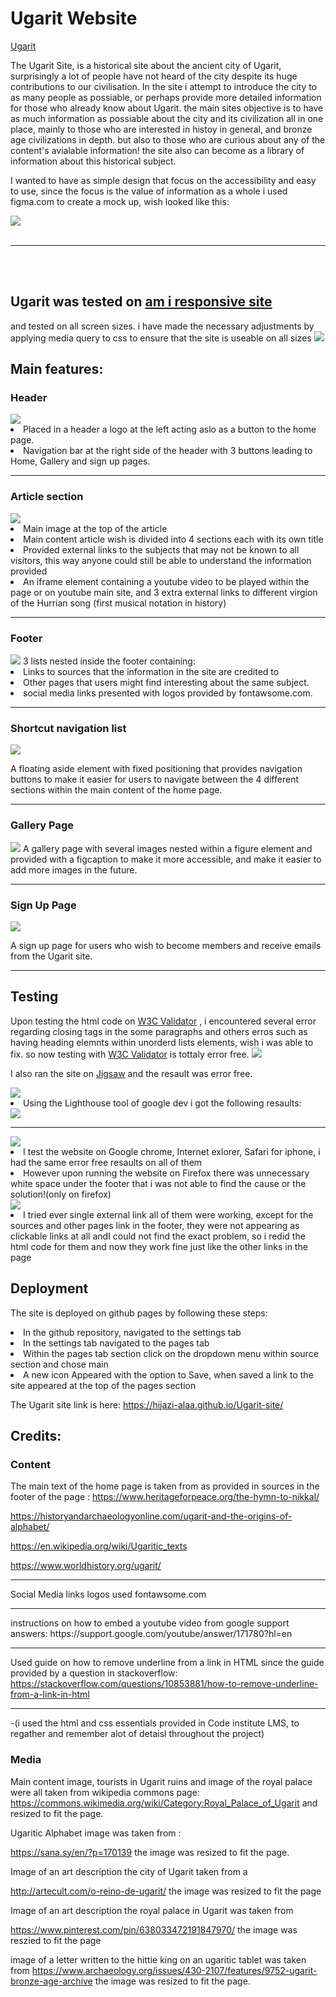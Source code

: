 # Ugarit Website
[Ugarit](https://hijazi-alaa.github.io/Ugarit-site/index.html)

The Ugarit Site, is a historical site about the ancient city of Ugarit, surprisingly a lot of people have not heard of the city despite its huge contributions to our civilisation. In the site i attempt to introduce the city to as many people as possiable, or perhaps provide more detailed information for those who already know about Ugarit. the main sites objective is to have as much information as possiable about the city and its civilization all in one place, mainly to those who are interested in histoy in general, and bronze age civilizations in depth. but also to those who are curious about any of the content's avialable information!
the site also can become as a library of information about this historical subject.

I wanted to have as simple design that focus on the accessibility and easy to use, since the focus is the value of information as a whole
i used figma.com to create a mock up, wish looked like this:

<img src="assets/images/ugarit-mock-up.png">
<br><br>
<hr>
<br><br>

## Ugarit was tested on [am i responsive site](http://ami.responsivedesign.is/)
and tested on all screen sizes. i have made the necessary adjustments by applying media query to css to ensure that the site is useable on all sizes
 <img src="assets/images/responsive.png">

## Main features:

### Header
<img src="assets/images/header.jpg">
<li>Placed in a header  a logo at the left acting aslo as a button to the home page.</li>
<li>Navigation bar at the right side of the header with 3 buttons leading to Home, Gallery and sign up pages.</li>
<hr>

### Article section
<img src="assets/images/article.jpg">
<li>Main image at the top of the article</li>
<li>Main content article wish is divided into 4 sections each with its own title</li>
<li>Provided external links to  the subjects that may not be known to all visitors, this way anyone could still be able to understand the information provided</li>
<li>An iframe element containing a youtube video to be played within the page or on youtube main site, and 3 extra external links to different virgion of the Hurrian song (first musical notation in history)</li>
<hr>

### Footer
<img src="assets/images/footer.jpg">
3 lists nested inside the footer containing:
<li>Links to sources that the information in the site are credited to</li>
<li>Other pages that users might find interesting about the same subject.</li>
<li>social media links presented with logos provided by fontawsome.com.</li>
<hr>

### Shortcut navigation list
<img src="assets/images/aside.jpg">

A floating aside element with fixed positioning that provides navigation buttons to make it easier for users to navigate between the 4 different sections within the main content of the home page.
<hr>



### Gallery Page
<img src="assets/images/gallery.jpg">
A gallery page with several images nested within a figure element and provided with a figcaption to make it more accessible, and make it easier to add more images in the future.
<hr>

### Sign Up Page
<img src="assets/images/sign-up.jpg">

A sign up  page for users who wish to become members and receive emails from the Ugarit site. 
<hr>

## Testing



Upon testing the html code on
[W3C Validator](https://validator.w3.org/)
, i encountered several error regarding closing tags in the some paragraphs
and others erros such as having heading elemnts within unorderd lists elements, wish i was able to fix.
so now testing with [W3C Validator](https://validator.w3.org/) is tottaly error free.
<img src="assets/images/validator.jpg">



I also ran  the site on [Jigsaw](https://jigsaw.w3.org/css-validator/) and the resault was error free.

<img src="assets/images/jigsaw.jpg">

<li>Using the Lighthouse tool of google dev i got the following resaults:</li>

<img src="assets/images/lighthouse-1.jpg">
<hr>
<img src="assets/images/lighthouse-2.jpg">

<li>I test the website on Google chrome, Internet exlorer, Safari for iphone, i had the same error free resaults on all of them</li>
<li>However upon running the website on Firefox there was unnecessary white space under the footer that i was not able to find the cause or the solution!(only on firefox)</li>
<img src="assets/images/firefox.jpg">

<li>I tried ever single external link all of them were working, except for the sources and other pages link in the footer, they were not appearing as clickable links at all andI could not find the exact problem, so i redid the html code for them and now they work fine just like the other links in the page</li>

## Deployment

The site is deployed on github pages by following these steps:

<li>In the github repository, navigated to the settings tab</li>
<li>In the settings tab navigated to the pages tab</li>
<li>Within the pages tab section click on the dropdown menu within source section and chose main </li>
<li>A new icon Appeared with the option to Save, when saved a link to the site appeared at the top of the pages section</li>

The Ugarit site link is here:
https://hijazi-alaa.github.io/Ugarit-site/


## Credits:

### Content

The main text of the home page is taken from as provided in sources in the footer of the page :
https://www.heritageforpeace.org/the-hymn-to-nikkal/

https://historyandarchaeologyonline.com/ugarit-and-the-origins-of-alphabet/

https://en.wikipedia.org/wiki/Ugaritic_texts

https://www.worldhistory.org/ugarit/

<hr>

Social Media links logos used fontawsome.com

<hr>
instructions on how to embed a youtube video from google support answers:
https://support.google.com/youtube/answer/171780?hl=en

<hr>

Used guide on how to remove underline from a link in HTML since the guide provided by a question in stackoverflow:
https://stackoverflow.com/questions/10853881/how-to-remove-underline-from-a-link-in-html

<hr>

-(i used the html and css essentials provided in Code institute LMS, to regather and remember alot of detaisl throughout the project)

### Media

Main content image, tourists in Ugarit ruins and image of the royal palace were all taken from wikipedia commons page:
https://commons.wikimedia.org/wiki/Category:Royal_Palace_of_Ugarit
and resized to fit the page.

Ugaritic Alphabet image was taken from :

https://sana.sy/en/?p=170139 the image was resized to fit the page.

Image of an art description the city of Ugarit taken from a

http://artecult.com/o-reino-de-ugarit/ the image was resized to fit the page

Image of an art description the royal palace in Ugarit was taken from

https://www.pinterest.com/pin/638033472191847970/ the image was reszied to fit the page

image of a letter written to the hittie king on an ugaritic tablet was taken from 
https://www.archaeology.org/issues/430-2107/features/9752-ugarit-bronze-age-archive  the image was resized to fit the page.
